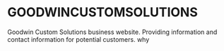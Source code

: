 # GOODWINCUSTOMSOLUTIONS
Goodwin Custom Solutions business website. Providing information and contact information for potential customers.
why
